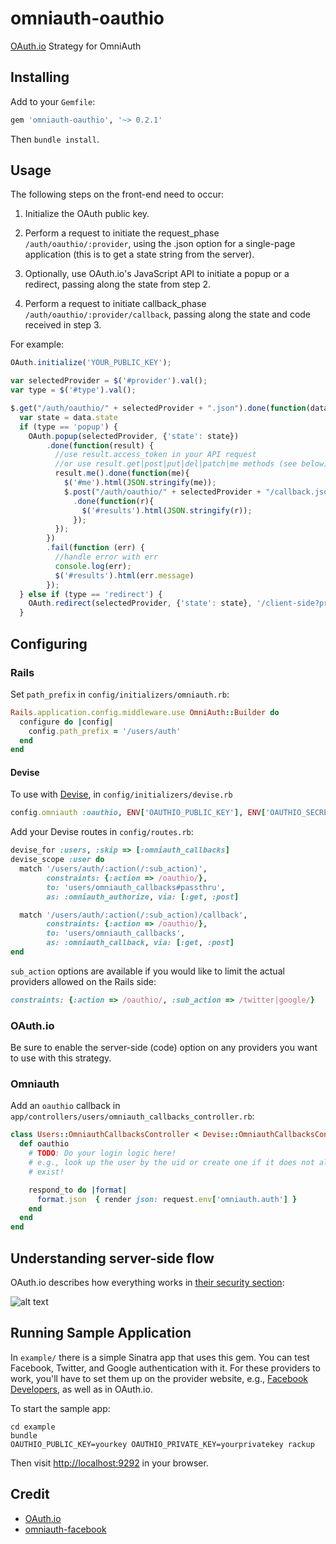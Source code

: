 omniauth-oauthio
=================

[OAuth.io](https://oauth.io/) Strategy for OmniAuth

## Installing

Add to your `Gemfile`:

```ruby
gem 'omniauth-oauthio', '~> 0.2.1'
```

Then `bundle install`.

## Usage

The following steps on the front-end need to occur:

1. Initialize the OAuth public key.

2. Perform a request to initiate the request_phase `/auth/oauthio/:provider`, using the .json option for a single-page application (this is to get a state string from the server).

3. Optionally, use OAuth.io's JavaScript API to initiate a popup or a redirect, passing along the state from step 2.

4. Perform a request to initiate callback_phase `/auth/oauthio/:provider/callback`, passing along the state and code received in step 3.

For example:

```javascript
OAuth.initialize('YOUR_PUBLIC_KEY');

var selectedProvider = $('#provider').val();
var type = $('#type').val();

$.get("/auth/oauthio/" + selectedProvider + ".json").done(function(data){
  var state = data.state
  if (type == 'popup') {
    OAuth.popup(selectedProvider, {'state': state})
        .done(function(result) {
          //use result.access_token in your API request
          //or use result.get|post|put|del|patch|me methods (see below)
          result.me().done(function(me){
            $('#me').html(JSON.stringify(me));
            $.post("/auth/oauthio/" + selectedProvider + "/callback.json", {'state': state, 'code': result.code})
              .done(function(r){
                $('#results').html(JSON.stringify(r));
              });
          });
        })
        .fail(function (err) {
          //handle error with err
          console.log(err);
          $('#results').html(err.message)
        });
  } else if (type == 'redirect') {
    OAuth.redirect(selectedProvider, {'state': state}, '/client-side?provider=' + selectedProvider + '&state=' + state);
  }
```

## Configuring

### Rails

Set `path_prefix` in `config/initializers/omniauth.rb`:

```ruby
Rails.application.config.middleware.use OmniAuth::Builder do
  configure do |config|
    config.path_prefix = '/users/auth'
  end
end
```

#### Devise

To use with [Devise](https://github.com/plataformatec/devise), in `config/initializers/devise.rb`

```ruby
config.omniauth :oauthio, ENV['OAUTHIO_PUBLIC_KEY'], ENV['OAUTHIO_SECRET_KEY']
```

Add your Devise routes in `config/routes.rb`:

```ruby
devise_for :users, :skip => [:omniauth_callbacks]
devise_scope :user do
  match '/users/auth/:action(/:sub_action)',
        constraints: {:action => /oauthio/},
        to: 'users/omniauth_callbacks#passthru',
        as: :omniauth_authorize, via: [:get, :post]

  match '/users/auth/:action(/:sub_action)/callback',
        constraints: {:action => /oauthio/},
        to: 'users/omniauth_callbacks',
        as: :omniauth_callback, via: [:get, :post]
end
```

`sub_action` options are available if you would like to limit the actual providers allowed on the Rails side:

```ruby
constraints: {:action => /oauthio/, :sub_action => /twitter|google/}
```

### OAuth.io

Be sure to enable the server-side (code) option on any providers you want to use with this strategy.

### Omniauth

Add an `oauthio` callback in `app/controllers/users/omniauth_callbacks_controller.rb`:

```ruby
class Users::OmniauthCallbacksController < Devise::OmniauthCallbacksController
  def oauthio
    # TODO: Do your login logic here!
    # e.g., look up the user by the uid or create one if it does not already
    # exist!

    respond_to do |format|
      format.json  { render json: request.env['omniauth.auth'] }
    end
  end
end
```

## Understanding server-side flow

OAuth.io describes how everything works in [their security section](https://oauth.io/docs/security):

![alt text](https://oauth.io/img/server-side-flow.png "Server side flow")

## Running Sample Application

In `example/` there is a simple Sinatra app that uses this gem. You can test Facebook, Twitter, and Google authentication with it. For these providers to work, you'll have to set them up on the provider website, e.g., [Facebook Developers](https://developers.facebook.com), as well as in OAuth.io.

To start the sample app:

    cd example
    bundle
    OAUTHIO_PUBLIC_KEY=yourkey OAUTHIO_PRIVATE_KEY=yourprivatekey rackup

Then visit [http://localhost:9292](http://localhost:9292) in your browser.

## Credit

- [OAuth.io](https://oauth.io/)
- [omniauth-facebook](https://github.com/mkdynamic/omniauth-facebook)
